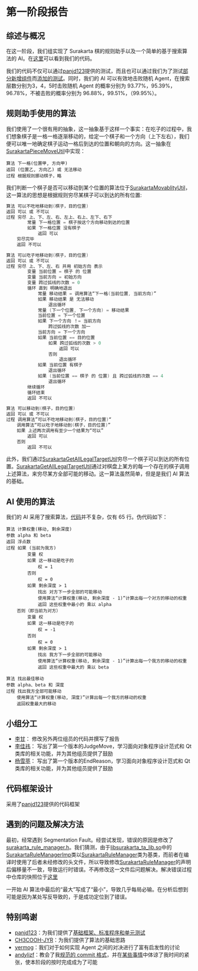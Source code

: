 # 第一阶段报告

## 综述与概况

在这一阶段，我们组实现了 Surakarta 棋的规则助手以及一个简单的基于搜索算法的 AI。在[这里](https://github.com/surakarta-game/surakarta-rule-ai)可以看到我们的代码。

我们的代码不仅可以通过[panjd123](https://github.com/panjd123/Surakarta)提供的测试，而且也可以通过我们为了测试[部分新增组件](https://github.com/surakarta-game/surakarta-rule-ai/blob/main/src/surakarta/surakarta_utils.h)而[添加的测试](https://github.com/surakarta-game/surakarta-rule-ai/blob/537679bd528ec36845d6fa81f992a1800e4bd16f/src/tests/surakarta_rule_manager_test.cpp#L94)。同时，我们的 AI 可以有效地击败随机 Agent，在搜索层数分别为3，4，5时击败随机 Agent 的概率分别为 93.77%，95.39%，96.78%，不被击败的概率分别为 96.88%，99.51%，（99.95%）。

## 规则助手使用的算法

我们使用了一个很有用的抽象，这一抽象基于这样一个事实：在吃子的过程中，我们想象棋子是一格一格逐渐移动的，给定一个棋子和一个方向（上下左右），我们便可以唯一地确定棋子运动一格后到达的位置和朝向的方向。这一抽象在[SurakartaPieceMoveUtil](https://github.com/surakarta-game/surakarta-rule-ai/blob/537679bd528ec36845d6fa81f992a1800e4bd16f/src/surakarta/surakarta_utils.h#L91)中实现：
```
算法 下一格(位置甲, 方向甲)
返回 (位置乙, 方向乙) 或 无法移动
过程 根据规则挪动棋子，略
```

我们判断一个棋子是否可以移动到某个位置的算法位于[SurakartaMovablityUtil](https://github.com/surakarta-game/surakarta-rule-ai/blob/537679bd528ec36845d6fa81f992a1800e4bd16f/src/surakarta/surakarta_utils.h#L406C7-L406C29)，这一算法的思想是根据规则穷尽某棋子可以到达的所有位置:

```cpp
算法 可以不吃地移动到(棋子，目的位置)
返回 可以 或 不可以
过程 穷尽 上、下、左、右、左上、右上、左下、右下
        常量 下一格位置 = 棋子按这个方向移动到达的位置
        如果 下一格位置 没有棋子
            返回 可以
    穷尽完毕
    返回 不可以

算法 可以吃子地移动到(棋子，目的位置)
返回 可以 或 不可以
过程 穷尽 上、下、左、右 并用 初始方向 表示
        变量 当前位置 = 棋子 的 位置
        变量 当前方向 = 初始方向
        变量 跨过弧线的次数 = 0
        循环 直到 明确地退出
            常量 移动结果 = 调用算法“下一格(当前位置, 当前方向)”
            如果 移动结果 是 无法移动
                退出循环
            常量 (下一个位置, 下一个方向) = 移动结果
            当前位置 = 下一个位置
            如果 下一个方向 ！= 当前方向
                跨过弧线的次数 加一
            当前方向 = 下一个方向
            如果 当前位置 == 目的位置
                如果 跨过弧线的次数 > 0
                    返回 可以
                否则
                    退出循环
            如果 当前位置 有棋子
                退出循环
            如果 (当前位置 == 棋子 的 位置) 且 跨过弧线的次数 == 4
                退出循环
        继续循环
        循环结束
        返回 不可以

算法 可以移动到(棋子，目的位置)
返回 可以 或 不可以
过程 调用算法”可以不吃地移动到(棋子，目的位置)“
    调用算法“可以吃子地移动到(棋子，目的位置)”
    如果 上述两次调用有至少一个结果为“可以”
        返回 可以
    否则
        返回 不可以
```

此外，我们通过[SurakartaGetAllLegalTargetUtil](https://github.com/surakarta-game/surakarta-rule-ai/blob/537679bd528ec36845d6fa81f992a1800e4bd16f/src/surakarta/surakarta_utils.h#L266)穷尽一个棋子可以到达的所有位置。[SurakartaGetAllLegalTargetUtil](https://github.com/surakarta-game/surakarta-rule-ai/blob/537679bd528ec36845d6fa81f992a1800e4bd16f/src/surakarta/surakarta_utils.h#L323)通过对棋盘上某方的每一个存在的棋子调用上述算法，来穷尽某方全部可能的移动。这一算法虽然简单，但是是我们 AI 算法的基础。

## AI 使用的算法

我们的 AI 采用了搜索算法，[代码](https://github.com/surakarta-game/surakarta-rule-ai/blob/main/src/surakarta/surakarta_agent/surakarta_agent_mine.cpp)并不复杂，仅有 65 行。伪代码如下：
```
算法 计算权重(移动, 剩余深度)
参数 alpha 和 beta
返回 浮点数
过程 如果 (当前为我方)
        变量 权
        如果 这一移动是吃子的
            权 = 1
        否则
            权 = 0
        如果 剩余深度 > 1
            找出 对方下一步全部的可能移动
            使用算法“计算权重(移动, 剩余深度 - 1)”计算出每一个对方的移动的权重
            返回 这些权重中最小的 乘以 alpha
    否则（即当前为对方）
        变量 权
        如果 这一移动是吃子的
            权 = -1
        否则
            权 = 0
        如果 剩余深度 > 1
            找出 我方下一步全部的可能移动
            使用算法“计算权重(移动, 剩余深度 - 1)”计算出每一个我方的移动的权重
            返回 这些权重中最大的 乘以 beta

算法 找出最佳移动
参数 alpha、beta 和 深度
过程 找出我方全部可能移动
    使用算法“计算权重(移动, 深度)”计算出每一个我方的移动的权重
    返回权重最大的移动
```

## 小组分工

- [李甘](https://github.com/orgs/surakarta-game/people/Nictheboy)： 修改另外两位组员的代码并撰写了报告
- [李佳祎](https://github.com/orgs/surakarta-game/people/TheSkyFuker54188)： 写出了第一个版本的JudgeMove，学习面向对象程序设计范式和 Qt 类库的相关功能，并为其他组员提供了鼓励
- [杨雪苹](https://github.com/orgs/surakarta-game/people/xiaoyang060219)： 写出了第一个版本的EndReason，学习面向对象程序设计范式和 Qt 类库的相关功能，并为其他组员提供了鼓励

## 代码框架设计

采用了[panjd123](https://github.com/panjd123/Surakarta)提供的代码框架

## 遇到的问题及解决方法

最初，经常遇到 Segmentation Fault。经尝试发现，错误的原因是修改了[surakarta_rule_manager.h](https://github.com/surakarta-game/surakarta-rule-ai/blob/main/src/surakarta/surakarta_rule_manager.h)。我们猜测，由于[libsurakarta_ta_lib.so](https://github.com/surakarta-game/surakarta-rule-ai/blob/main/surakarta_ta/lib/libsurakarta_ta_lib.so)中的[SurakartaRuleManagerImp](https://github.com/surakarta-game/surakarta-rule-ai/blob/main/src/surakarta_ta/surakarta_rule_manager_imp.h)类以[SurakartaRuleManager](https://github.com/surakarta-game/surakarta-rule-ai/blob/main/src/surakarta_ta/surakarta_rule_manager_imp.h)类为基类，而前者在编译时使用了后者未经修改的头文件，所以导致修改[SurakartaRuleManager](https://github.com/surakarta-game/surakarta-rule-ai/blob/main/src/surakarta_ta/surakarta_rule_manager_imp.h)的声明后偏移量不一致，导致运行时错误。不再修改这一文件后问题解决。解决错误过程中仓库的快照位于[这里](attachment/PoC.zip)

一开始 AI 算法中最后的“最大”写成了“最小”，导致几乎每局必输。在分析后想到可能是因为某处写反导致的，于是成功定位到了错误。

## 特别鸣谢
- [panjd123](https://github.com/panjd123/Surakarta)：为我们提供了[基础框架、标准程序和单元测试](https://github.com/panjd123/Surakarta-RuleAiTest)
- [CH3COOH-JYR](https://github.com/CH3COOH-JYR)：为我们提供了算法的基础思路
- [yermog](https://github.com/yermog)：我们对于如何实现 Agent 之间的对决进行了富有启发性的讨论
- [andylizf](https://github.com/andylizf)：教会了我[规范的 commit 格式](https://www.conventionalcommits.org/en/v1.0.0/)，并在[某些事情](https://github.com/SageSeekerSociety/cheese-backend)中体谅了我时间的紧张，使本阶段的按时完成成为了可能

